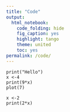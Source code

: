 ```yaml
---
title: "Code"
output: 
  html_notebook: 
    code_folding: hide
    fig_caption: yes
    highlight: tango
    theme: united
    toc: yes
permalink: /code/
---
```



```{r }
print("Hello")
x <-4 
print(9*x)
plot(7)
```

```{r}
x <-2 
print(2*x)
```

